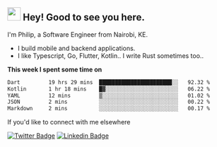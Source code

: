 <h2><img src="https://slackmojis.com/emojis/3643-cool-doge/download" width="30"/> Hey! Good to see you here.</h2>

<p>I'm Philip, a Software Engineer from Nairobi, KE. 

- I build mobile and backend applications.
- I like Typescript, Go, Flutter, Kotlin.. I write Rust sometimes too..</p>

**This week I spent some time on**
<!--START_SECTION:waka-->

```txt
Dart         19 hrs 29 mins  ███████████████████████░░   92.32 %
Kotlin       1 hr 18 mins    █▓░░░░░░░░░░░░░░░░░░░░░░░   06.22 %
YAML         12 mins         ▒░░░░░░░░░░░░░░░░░░░░░░░░   01.02 %
JSON         2 mins          ░░░░░░░░░░░░░░░░░░░░░░░░░   00.22 %
Markdown     2 mins          ░░░░░░░░░░░░░░░░░░░░░░░░░   00.17 %
```

<!--END_SECTION:waka-->

If you'd like to connect with me elsewhere

[![Twitter Badge](https://img.shields.io/badge/-Twitter-1ca0f1?style=flat-square&labelColor=1ca0f1&logo=twitter&logoColor=white&link=https://twitter.com/_diogorodrigues)](https://twitter.com/kimathiphil)  [![Linkedin Badge](https://img.shields.io/badge/-LinkedIn-blue?style=flat-square&logo=Linkedin&logoColor=white&link=https://www.linkedin.com/in/philip-kimathi-2604a9114/)](https://www.linkedin.com/in/philip-kimathi-2604a9114/)
